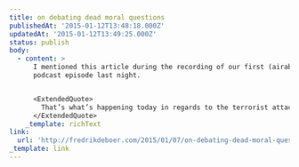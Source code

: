 ```yaml
---
title: on debating dead moral questions
publishedAt: '2015-01-12T13:48:18.000Z'
updatedAt: '2015-01-12T13:49:25.000Z'
status: publish
body:
  - content: >
      I mentioned this article during the recording of our first (airable)
      podcast episode last night.


      <ExtendedQuote>
        That’s what’s happening today in regards to the terrorist attacks in France. We are having a series of loud, impassioned, righteous conversations about questions like “Should people murder?” and “Should we have the right to publish cartoons?” We’re debating, in other words, dead moral questions, and for the same reason we always do: because that debate allows us to ignore the ones that might lead us to a different place than the celebration of our own liberal righteousness. To read the people writing about this attack, this is the fundamental question at hand: were these killings OK? If that were actually a moral question worth asking, then it would provoke disagreement. And yet I see no disagreement. None at all.
      </ExtendedQuote>
    _template: richText
link:
  url: 'http://fredrikdeboer.com/2015/01/07/on-debating-dead-moral-questions/'
_template: link
---
```


